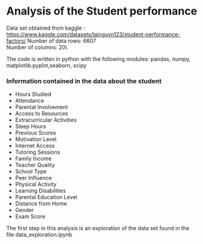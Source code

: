 # Analysis of the Student performance
Data set obtained from kaggle : https://www.kaggle.com/datasets/lainguyn123/student-performance-factors/
Number of data rows: 6607\
Number of columns: 20\

The code is written in python with the following modules: pandas, numpy, matplotlib.pyplot,seaborn, scipy
### Information contained in the data about the student
- Hours Studied                 
- Attendance                    
- Parental Involvement
- Access to Resources           
- Extracurricular Activities    
- Sleep Hours                   
- Previous Scores               
- Motivation Level              
- Internet Access               
- Tutoring Sessions             
- Family Income                 
- Teacher Quality                
- School Type                   
- Peer Influence                
- Physical Activity             
- Learning Disabilities         
- Parental Education Level       
- Distance from Home             
- Gender                        
- Exam Score        


The first step in this analysis is an exploration of the data set found in the file data_exploration.ipynb
